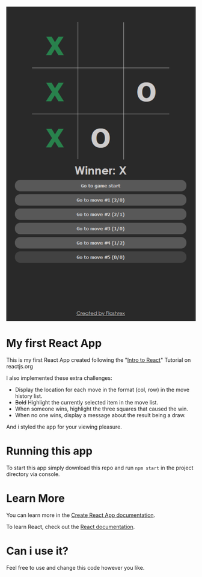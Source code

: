 <p align="center">
  <img src="/app_screenshot.png">
</p>

# My first React App

This is my first React App created following the "[Intro to React](https://reactjs.org/tutorial/tutorial.html#before-we-start-the-tutorial)" Tutorial on reactjs.org

I also implemented these extra challenges:
  - Display the location for each move in the format (col, row) in the move history list.
  - ~~Bold~~ Highlight the currently selected item in the move list.
  - When someone wins, highlight the three squares that caused the win.
  - When no one wins, display a message about the result being a draw.

And i styled the app for your viewing pleasure.

# Running this app

To start this app simply download this repo and run `npm start` in the project directory via console.

# Learn More

You can learn more in the [Create React App documentation](https://facebook.github.io/create-react-app/docs/getting-started).

To learn React, check out the [React documentation](https://reactjs.org/).

# Can i use it?

Feel free to use and change this code however you like.
